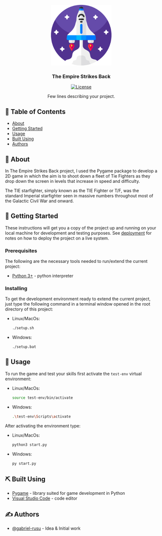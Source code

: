<p align="center">
  <a href="" rel="noopener">
 <img width=200px height=200px src="data/logo/logo.png" alt="Project logo"></a>
</p>

<h3 align="center">The Empire Strikes Back</h3>

<div align="center">

  [![License](https://img.shields.io/badge/license-MIT-blue.svg)](/LICENSE)

</div>


<p align="center"> Few lines describing your project.
    <br> 
</p>

## 📝 Table of Contents
- [About](#about)
- [Getting Started](#getting_started)
- [Usage](#usage)
- [Built Using](#built_using)
- [Authors](#authors)

## 🧐 About <a name = "about"></a>
In The Empire Strikes Back project, I used the Pygame package to develop a 2D game in which the aim is to shoot down a fleet of Tie Fighters as they drop down the screen in levels that increase in speed and difficulty. 

The TIE starfighter, simply known as the TIE Fighter or T/F, was the standard Imperial starfighter seen in massive numbers throughout most of the Galactic Civil War and onward.

## 🏁 Getting Started <a name = "getting_started"></a>
These instructions will get you a copy of the project up and running on your local machine for development and testing purposes. See [deployment](#deployment) for notes on how to deploy the project on a live system.

### Prerequisites
The following are the necessary tools needed to run/extend the current project:

* [Python 3+](https://www.python.org/downloads/) - python interpreter

### Installing

To get the development environment ready to extend the current project, just type the following command in a terminal window opened in the root directory of this project:
 - Linux/MacOs:
   ```bash
   ./setup.sh
   ```
 - Windows:
   ```bash
   ./setup.bat
   ```

## 🎈 Usage <a name="usage"></a>
To run the game and test your skills first activate the ```test-env``` virtual environment: 
 - Linux/MacOs: 
   ```bash
   source test-env/bin/activate
   ```
 - Windows: 
   ```bash
   .\test-env\Scripts\activate
   ```
After activating the environment type:
  - Linux/MacOs:
    ```bash
    python3 start.py
    ```
  - Windows:
    ```bash
    py start.py
    ```

## ⛏️ Built Using <a name = "built_using"></a>
- [Pygame](https://www.pygame.org/news) - library suited for game development in Python
- [Visual Studio Code](https://code.visualstudio.com/) - code editor


## ✍️ Authors <a name = "authors"></a>
- [@gabriel-rusu](https://github.com/gabriel-rusu) - Idea & Initial work
